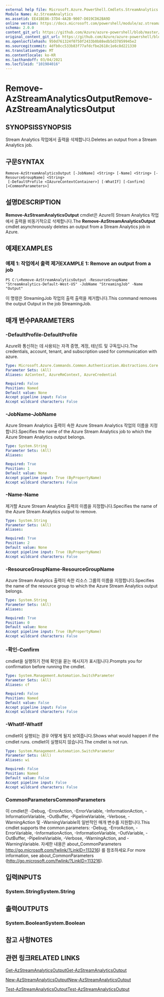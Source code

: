 ```yaml
---
external help file: Microsoft.Azure.PowerShell.Cmdlets.StreamAnalytics.dll-Help.xml
Module Name: Az.StreamAnalytics
ms.assetid: EE41BE86-37D4-4A2B-9007-D019CD62BA9D
online version: https://docs.microsoft.com/powershell/module/az.streamanalytics/remove-azstreamanalyticsoutput
schema: 2.0.0
content_git_url: https://github.com/Azure/azure-powershell/blob/master/src/StreamAnalytics/StreamAnalytics/help/Remove-AzStreamAnalyticsOutput.md
original_content_git_url: https://github.com/Azure/azure-powershell/blob/master/src/StreamAnalytics/StreamAnalytics/help/Remove-AzStreamAnalyticsOutput.md
ms.openlocfilehash: 950d761324f0750f2433b0b88edb5d37859945e2
ms.sourcegitcommit: 4dfb0cc533b83f77afdcfbe2618c1e6c8d221330
ms.translationtype: MT
ms.contentlocale: ko-KR
ms.lasthandoff: 03/04/2021
ms.locfileid: "101984016"
---
```

# <span data-ttu-id="0eb84-101">Remove-AzStreamAnalyticsOutput</span><span class="sxs-lookup"><span data-stu-id="0eb84-101">Remove-AzStreamAnalyticsOutput</span></span>

## <span data-ttu-id="0eb84-102">SYNOPSIS</span><span class="sxs-lookup"><span data-stu-id="0eb84-102">SYNOPSIS</span></span>
<span data-ttu-id="0eb84-103">Stream Analytics 작업에서 출력을 삭제합니다.</span><span class="sxs-lookup"><span data-stu-id="0eb84-103">Deletes an output from a Stream Analytics job.</span></span>

## <span data-ttu-id="0eb84-104">구문</span><span class="sxs-lookup"><span data-stu-id="0eb84-104">SYNTAX</span></span>

```
Remove-AzStreamAnalyticsOutput [-JobName] <String> [-Name] <String> [-ResourceGroupName] <String>
 [-DefaultProfile <IAzureContextContainer>] [-WhatIf] [-Confirm] [<CommonParameters>]
```

## <span data-ttu-id="0eb84-105">설명</span><span class="sxs-lookup"><span data-stu-id="0eb84-105">DESCRIPTION</span></span>
<span data-ttu-id="0eb84-106">**Remove-AzStreamAnalyticsOutput** cmdlet은 Azure의 Stream Analytics 작업에서 출력을 비동기적으로 삭제합니다.</span><span class="sxs-lookup"><span data-stu-id="0eb84-106">The **Remove-AzStreamAnalyticsOutput** cmdlet asynchronously deletes an output from a Stream Analytics job in Azure.</span></span>

## <span data-ttu-id="0eb84-107">예제</span><span class="sxs-lookup"><span data-stu-id="0eb84-107">EXAMPLES</span></span>

### <span data-ttu-id="0eb84-108">예제 1: 작업에서 출력 제거</span><span class="sxs-lookup"><span data-stu-id="0eb84-108">EXAMPLE 1: Remove an output from a job</span></span>
```
PS C:\>Remove-AzStreamAnalyticsOutput -ResourceGroupName "StreamAnalytics-Default-West-US" -JobName "StreamingJob" -Name "Output"
```

<span data-ttu-id="0eb84-109">이 명령은 StreamingJob 작업의 출력 출력을 제거합니다.</span><span class="sxs-lookup"><span data-stu-id="0eb84-109">This command removes the output Output in the job StreamingJob.</span></span>

## <span data-ttu-id="0eb84-110">매개 변수</span><span class="sxs-lookup"><span data-stu-id="0eb84-110">PARAMETERS</span></span>

### <span data-ttu-id="0eb84-111">-DefaultProfile</span><span class="sxs-lookup"><span data-stu-id="0eb84-111">-DefaultProfile</span></span>
<span data-ttu-id="0eb84-112">Azure와 통신하는 데 사용되는 자격 증명, 계정, 테넌트 및 구독입니다.</span><span class="sxs-lookup"><span data-stu-id="0eb84-112">The credentials, account, tenant, and subscription used for communication with azure.</span></span>

```yaml
Type: Microsoft.Azure.Commands.Common.Authentication.Abstractions.Core.IAzureContextContainer
Parameter Sets: (All)
Aliases: AzContext, AzureRmContext, AzureCredential

Required: False
Position: Named
Default value: None
Accept pipeline input: False
Accept wildcard characters: False
```

### <span data-ttu-id="0eb84-113">-JobName</span><span class="sxs-lookup"><span data-stu-id="0eb84-113">-JobName</span></span>
<span data-ttu-id="0eb84-114">Azure Stream Analytics 출력이 속한 Azure Stream Analytics 작업의 이름을 지정합니다.</span><span class="sxs-lookup"><span data-stu-id="0eb84-114">Specifies the name of the Azure Stream Analytics job to which the Azure Stream Analytics output belongs.</span></span>

```yaml
Type: System.String
Parameter Sets: (All)
Aliases:

Required: True
Position: 1
Default value: None
Accept pipeline input: True (ByPropertyName)
Accept wildcard characters: False
```

### <span data-ttu-id="0eb84-115">-Name</span><span class="sxs-lookup"><span data-stu-id="0eb84-115">-Name</span></span>
<span data-ttu-id="0eb84-116">제거할 Azure Stream Analytics 출력의 이름을 지정합니다.</span><span class="sxs-lookup"><span data-stu-id="0eb84-116">Specifies the name of the Azure Stream Analytics output to remove.</span></span>

```yaml
Type: System.String
Parameter Sets: (All)
Aliases:

Required: True
Position: 2
Default value: None
Accept pipeline input: True (ByPropertyName)
Accept wildcard characters: False
```

### <span data-ttu-id="0eb84-117">-ResourceGroupName</span><span class="sxs-lookup"><span data-stu-id="0eb84-117">-ResourceGroupName</span></span>
<span data-ttu-id="0eb84-118">Azure Stream Analytics 출력이 속한 리소스 그룹의 이름을 지정합니다.</span><span class="sxs-lookup"><span data-stu-id="0eb84-118">Specifies the name of the resource group to which the Azure Stream Analytics output belongs.</span></span>

```yaml
Type: System.String
Parameter Sets: (All)
Aliases:

Required: True
Position: 0
Default value: None
Accept pipeline input: True (ByPropertyName)
Accept wildcard characters: False
```

### <span data-ttu-id="0eb84-119">-확인</span><span class="sxs-lookup"><span data-stu-id="0eb84-119">-Confirm</span></span>
<span data-ttu-id="0eb84-120">cmdlet을 실행하기 전에 확인을 묻는 메시지가 표시됩니다.</span><span class="sxs-lookup"><span data-stu-id="0eb84-120">Prompts you for confirmation before running the cmdlet.</span></span>

```yaml
Type: System.Management.Automation.SwitchParameter
Parameter Sets: (All)
Aliases: cf

Required: False
Position: Named
Default value: False
Accept pipeline input: False
Accept wildcard characters: False
```

### <span data-ttu-id="0eb84-121">-WhatIf</span><span class="sxs-lookup"><span data-stu-id="0eb84-121">-WhatIf</span></span>
<span data-ttu-id="0eb84-122">cmdlet이 실행되는 경우 어떻게 될지 보여줍니다.</span><span class="sxs-lookup"><span data-stu-id="0eb84-122">Shows what would happen if the cmdlet runs.</span></span>
<span data-ttu-id="0eb84-123">cmdlet이 실행되지 않습니다.</span><span class="sxs-lookup"><span data-stu-id="0eb84-123">The cmdlet is not run.</span></span>

```yaml
Type: System.Management.Automation.SwitchParameter
Parameter Sets: (All)
Aliases: wi

Required: False
Position: Named
Default value: False
Accept pipeline input: False
Accept wildcard characters: False
```

### <span data-ttu-id="0eb84-124">CommonParameters</span><span class="sxs-lookup"><span data-stu-id="0eb84-124">CommonParameters</span></span>
<span data-ttu-id="0eb84-125">이 cmdlet은 -Debug, -ErrorAction, -ErrorVariable, -InformationAction, -InformationVariable, -OutBuffer, -PipelineVariable, -Verbose, -WarningAction 및 -WarningVariable의 일반적인 매개 변수를 지원합니다.</span><span class="sxs-lookup"><span data-stu-id="0eb84-125">This cmdlet supports the common parameters: -Debug, -ErrorAction, -ErrorVariable, -InformationAction, -InformationVariable, -OutVariable, -OutBuffer, -PipelineVariable, -Verbose, -WarningAction, and -WarningVariable.</span></span> <span data-ttu-id="0eb84-126">자세한 내용은 about_CommonParameters http://go.microsoft.com/fwlink/?LinkID=113216) 를 참조하세요.</span><span class="sxs-lookup"><span data-stu-id="0eb84-126">For more information, see about_CommonParameters (http://go.microsoft.com/fwlink/?LinkID=113216).</span></span>

## <span data-ttu-id="0eb84-127">입력</span><span class="sxs-lookup"><span data-stu-id="0eb84-127">INPUTS</span></span>

### <span data-ttu-id="0eb84-128">System.String</span><span class="sxs-lookup"><span data-stu-id="0eb84-128">System.String</span></span>

## <span data-ttu-id="0eb84-129">출력</span><span class="sxs-lookup"><span data-stu-id="0eb84-129">OUTPUTS</span></span>

### <span data-ttu-id="0eb84-130">System.Boolean</span><span class="sxs-lookup"><span data-stu-id="0eb84-130">System.Boolean</span></span>

## <span data-ttu-id="0eb84-131">참고 사항</span><span class="sxs-lookup"><span data-stu-id="0eb84-131">NOTES</span></span>

## <span data-ttu-id="0eb84-132">관련 링크</span><span class="sxs-lookup"><span data-stu-id="0eb84-132">RELATED LINKS</span></span>

[<span data-ttu-id="0eb84-133">Get-AzStreamAnalyticsOutput</span><span class="sxs-lookup"><span data-stu-id="0eb84-133">Get-AzStreamAnalyticsOutput</span></span>](./Get-AzStreamAnalyticsOutput.md)

[<span data-ttu-id="0eb84-134">New-AzStreamAnalyticsOutput</span><span class="sxs-lookup"><span data-stu-id="0eb84-134">New-AzStreamAnalyticsOutput</span></span>](./New-AzStreamAnalyticsOutput.md)

[<span data-ttu-id="0eb84-135">Test-AzStreamAnalyticsOutput</span><span class="sxs-lookup"><span data-stu-id="0eb84-135">Test-AzStreamAnalyticsOutput</span></span>](./Test-AzStreamAnalyticsOutput.md)


